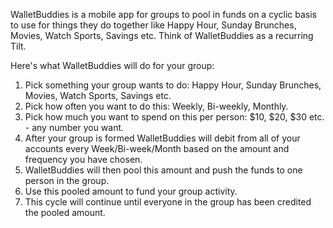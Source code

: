 WalletBuddies is a mobile app for groups to pool in funds on a cyclic basis to use for things they do together 
like Happy Hour, Sunday Brunches, Movies, Watch Sports, Savings etc. Think of WalletBuddies as a recurring Tilt.

Here's what WalletBuddies will do for your group:
1. Pick something your group wants to do: Happy Hour, Sunday Brunches, Movies, Watch Sports, Savings etc.
2. Pick how often you want to do this: Weekly, Bi-weekly, Monthly.
3. Pick how much you want to spend on this per person: $10, $20, $30 etc. - any number you want.
4. After your group is formed WalletBuddies will debit from all of your accounts every Week/Bi-week/Month based on the amount and frequency you have chosen.
5. WalletBuddies will then pool this amount and push the funds to one person in the group.
6. Use this pooled amount to fund your group activity.
7. This cycle will continue until everyone in the group has been credited the pooled amount.
